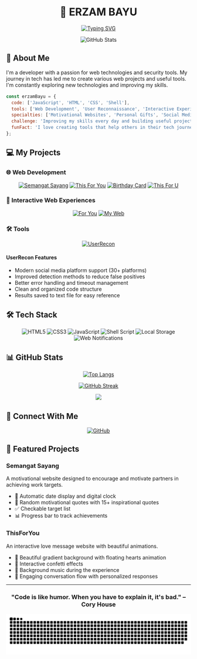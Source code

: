 <div align="center">

# 👋 ERZAM BAYU

[![Typing SVG](https://readme-typing-svg.herokuapp.com?font=Fira+Code&size=18&pause=1000&color=3584E4&center=true&vCenter=true&random=false&width=435&lines=Web+Developer;Shell+Script+Enthusiast;User+Reconnaissance+Expert;Interactive+Web+Creator)](https://git.io/typing-svg)

<img src="https://github-readme-stats.vercel.app/api?username=Erzambayu&show_icons=true&theme=tokyonight&hide_border=true&include_all_commits=true&count_private=true" alt="GitHub Stats" />

</div>

## 🚀 About Me

I'm a developer with a passion for web technologies and security tools. My journey in tech has led me to create various web projects and useful tools. I'm constantly exploring new technologies and improving my skills.

```javascript
const erzamBayu = {
  code: ['JavaScript', 'HTML', 'CSS', 'Shell'],
  tools: ['Web Development', 'User Reconnaissance', 'Interactive Experiences'],
  specialties: ['Motivational Websites', 'Personal Gifts', 'Social Media Analysis'],
  challenge: 'Improving my skills every day and building useful projects',
  funFact: 'I love creating tools that help others in their tech journey'
};
```

## 💻 My Projects

### 🌐 Web Development

<div align="center">

[![Semangat Sayang](https://github-readme-stats.vercel.app/api/pin/?username=Erzambayu&repo=Semangat-Sayang&theme=tokyonight)](https://github.com/Erzambayu/Semangat-Sayang)
[![This For You](https://github-readme-stats.vercel.app/api/pin/?username=Erzambayu&repo=ThisForYou&theme=tokyonight)](https://github.com/Erzambayu/ThisForYou)
[![Birthday Card](https://github-readme-stats.vercel.app/api/pin/?username=Erzambayu&repo=birthday.githup.io&theme=tokyonight)](https://github.com/Erzambayu/birthday.githup.io)
[![This For U](https://github-readme-stats.vercel.app/api/pin/?username=Erzambayu&repo=thisforu.github.io&theme=tokyonight)](https://github.com/Erzambayu/thisforu.github.io)

</div>

### 🎨 Interactive Web Experiences

<div align="center">

[![For You](https://github-readme-stats.vercel.app/api/pin/?username=Erzambayu&repo=fau.github.io&theme=tokyonight)](https://github.com/Erzambayu/fau.github.io)
[![My Web](https://github-readme-stats.vercel.app/api/pin/?username=Erzambayu&repo=myweb&theme=tokyonight)](https://github.com/Erzambayu/myweb)

</div>

### 🛠️ Tools

<div align="center">

[![UserRecon](https://github-readme-stats.vercel.app/api/pin/?username=Erzambayu&repo=userrecon&theme=radical)](https://github.com/Erzambayu/userrecon)

</div>

#### UserRecon Features
- Modern social media platform support (30+ platforms)
- Improved detection methods to reduce false positives
- Better error handling and timeout management
- Clean and organized code structure
- Results saved to text file for easy reference

## 🛠️ Tech Stack

<div align="center">

![HTML5](https://img.shields.io/badge/html5-%23E34F26.svg?style=for-the-badge&logo=html5&logoColor=white)
![CSS3](https://img.shields.io/badge/css3-%231572B6.svg?style=for-the-badge&logo=css3&logoColor=white)
![JavaScript](https://img.shields.io/badge/javascript-%23323330.svg?style=for-the-badge&logo=javascript&logoColor=%23F7DF1E)
![Shell Script](https://img.shields.io/badge/shell_script-%23121011.svg?style=for-the-badge&logo=gnu-bash&logoColor=white)
![Local Storage](https://img.shields.io/badge/Local_Storage-4285F4?style=for-the-badge&logo=google-chrome&logoColor=white)
![Web Notifications](https://img.shields.io/badge/Web_Notifications-FF4500?style=for-the-badge&logo=mozilla&logoColor=white)

</div>

## 📊 GitHub Stats

<div align="center">

[![Top Langs](https://github-readme-stats.vercel.app/api/top-langs/?username=Erzambayu&layout=compact&theme=tokyonight&hide_border=true)](https://github.com/anuraghazra/github-readme-stats)

[![GitHub Streak](https://github-readme-streak-stats.herokuapp.com?user=Erzambayu&theme=tokyonight&hide_border=true)](https://git.io/streak-stats)

![](https://komarev.com/ghpvc/?username=Erzambayu&color=blue&style=flat-square)

</div>

## 🤝 Connect With Me

<div align="center">

[![GitHub](https://img.shields.io/badge/github-%23121011.svg?style=for-the-badge&logo=github&logoColor=white)](https://github.com/Erzambayu)

</div>

## 🌟 Featured Projects

### Semangat Sayang
A motivational website designed to encourage and motivate partners in achieving work targets.
- 📅 Automatic date display and digital clock
- 💬 Random motivational quotes with 15+ inspirational quotes
- ✅ Checkable target list
- 📊 Progress bar to track achievements

### ThisForYou
An interactive love message website with beautiful animations.
- 💖 Beautiful gradient background with floating hearts animation
- 🎉 Interactive confetti effects
- 🎵 Background music during the experience
- 💬 Engaging conversation flow with personalized responses

---

<div align="center">

### "Code is like humor. When you have to explain it, it's bad." – Cory House

<img src="https://raw.githubusercontent.com/Platane/snk/output/github-contribution-grid-snake-dark.svg" alt="Snake animation" />

</div>
